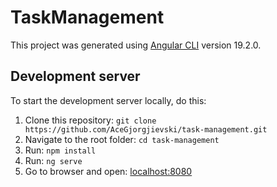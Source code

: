 # TaskManagement

This project was generated using [Angular CLI](https://github.com/angular/angular-cli) version 19.2.0.

## Development server

To start the development server locally, do this:

1. Clone this repository: ``git clone https://github.com/AceGjorgjievski/task-management.git``
2. Navigate to the root folder: ``cd task-management``
3. Run: ``npm install``
4. Run: ``ng serve``
5. Go to browser and open: [localhost:8080](http://localhost:8080)

